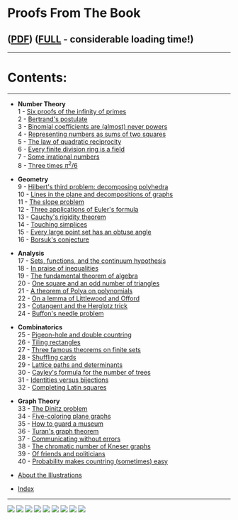 # Proofs From The Book     
## ([PDF](/Proofs%20from%20THE%20BOOK.pdf)) ([FULL](/full) - considerable loading time!)

---------

# Contents:

---------

* **Number Theory**      
  1 - [Six proofs of the infinity of primes](/1)      
  2 - [Bertrand's postulate](/2)            
  3 - [Binomial coefficients are (almost) never powers](/3)      
  4 - [Representing numbers as sums of two squares](/4)                  
  5 - [The law of quadratic reciprocity](/5)                  
  6 - [Every finite division ring is a field](/6)                  
  7 - [Some irrational numbers](/7)                  
  8 - [Three times $\pi^2/6$](/8)                  
  
* **Geometry**            
  9 - [Hilbert's third problem: decomposing polyhedra](/9)                  
  10 - [Lines in the plane and decompositions of graphs](/10)                  
  11 - [The slope problem](/11)                  
  12 - [Three applications of Euler's formula](/12)                  
  13 - [Cauchy's rigidity theorem](/13)                  
  14 - [Touching simplices](/14)                  
  15 - [Every large point set has an obtuse angle](/15)                  
  16 - [Borsuk's conjecture](/16)                  
              
* **Analysis**            
  17 - [Sets, functions, and the continuum hypothesis](/17)            
  18 - [In praise of inequalities](/18)            
  19 - [The fundamental theorem of algebra](/19)            
  20 - [One square and an odd number of triangles](/20)            
  21 - [A theorem of Polya on polynomials](/21)            
  22 - [On a lemma of Littlewood and Offord](/22)            
  23 - [Cotangent and the Herglotz trick](/23)            
  24 - [Buffon's needle problem](/24)            
  
* **Combinatorics**            
  25 - [Pigeon-hole and double countring](/25)            
  26 - [Tiling rectangles](/26)            
  27 - [Three famous theorems on finite sets](/27)      
  28 - [Shuffling cards](/28)      
  29 - [Lattice paths and determinants](/29)      
  30 - [Cayley's formula for the number of trees](/30)      
  31 - [Identities versus bijections](/31)       
  32 - [Completing Latin squares](/32)      
  
* **Graph Theory**      
  33 - [The Dinitz problem](/33)      
  34 - [Five-coloring plane graphs](/34)      
  35 - [How to guard a museum](/35)      
  36 - [Turan's graph theorem](/36)      
  37 - [Communicating without errors](/37)      
  38 - [The chromatic number of Kneser graphs](/38)      
  39 - [Of friends and politicians](/39)      
  40 - [Probability makes countring (sometimes) easy](/40)      
  
* [About the Illustrations](/illustrations)

* [Index](/ind)

---------

![](/img/proofs-from-the-book-001.jpg)
![](/img/proofs-from-the-book-002.jpg)
![](/img/proofs-from-the-book-003.jpg)
![](/img/proofs-from-the-book-004.jpg)
![](/img/proofs-from-the-book-005.jpg)
![](/img/proofs-from-the-book-006.jpg)
![](/img/proofs-from-the-book-007.jpg)
![](/img/proofs-from-the-book-008.jpg)
![](/img/proofs-from-the-book-009.jpg)
